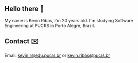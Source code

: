 ## Hello there 👋
My name is Kevin Ribas, I'm 20 years old. I'm studying Software Engineering at PUCRS in Porto Alegre, Brazil.

## Contact ✉️
Email: kevin.r@edu.pucrs.br or kevin.ribas@pucrs.br
